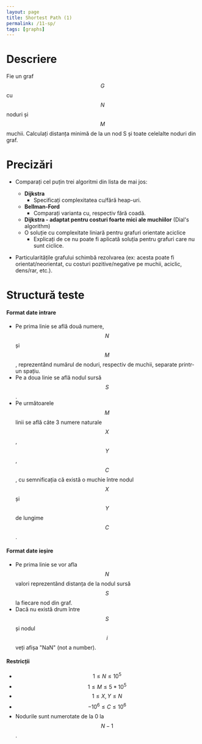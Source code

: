 ```yaml
---
layout: page
title: Shortest Path (1)
permalink: /11-sp/
tags: [graphs]
---
```


# Descriere

Fie un graf $$G$$ cu $$N$$ noduri și $$M$$ muchii. Calculați distanța minimă de la un nod S și toate celelalte
noduri din graf.

# Precizări

- Comparați cel puțin trei algoritmi din lista de mai jos:
  - **Dijkstra** 
    - Specificați complexitatea cu/fără heap-uri.
  - **Bellman-Ford**
    - Comparați varianta cu, respectiv fără coadă.
  - **Dijkstra - adaptat pentru costuri foarte mici ale muchiilor** (Dial's algorithm)
  - O soluție cu complexitate liniară pentru grafuri orientate aciclice
    - Explicați de ce nu poate fi aplicată soluția pentru grafuri care nu sunt ciclice.

- Particularitățile grafului schimbă rezolvarea (ex: acesta poate fi orientat/neorientat, cu costuri pozitive/negative pe
muchii, aciclic, dens/rar, etc.).

# Structură teste

#### Format date intrare

- Pe prima linie se află două numere, $$N$$ și $$M$$, reprezentând numărul de noduri, respectiv de muchii, separate printr-un spațiu.
- Pe a doua linie se află nodul sursă $$S$$.
- Pe următoarele $$M$$ linii se află câte 3 numere naturale $$X$$, $$Y$$, $$C$$, cu semnificația că există o muchie între nodul $$X$$ și $$Y$$
  de lungime $$C$$.

#### Format date ieșire

- Pe prima linie se vor afla $$N$$ valori reprezentând distanța de la nodul sursă $$S$$ la fiecare nod din graf.
- Dacă nu există drum între $$S$$ și nodul $$i$$ veți afișa "NaN" (not a number).

#### Restricții

- $$ 1 \leq N \leq 10^5$$
- $$ 1 \leq M \leq 5 * 10^5$$
- $$ 1 \leq X, Y \leq N$$
- $$ -10^6 \leq C \leq 10^6$$
- Nodurile sunt numerotate de la 0 la $$N-1$$.
